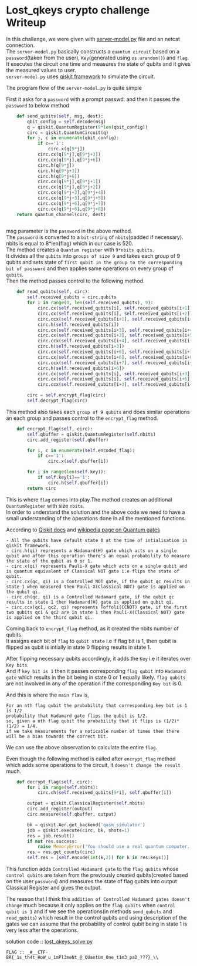# Lost_qkeys crypto challenge Writeup

In this challenge, we were given with [server-model.py](https://github.com/S3v3ru5/CTF-writeups/blob/master/Pwn2Win2020/Lost_qkeys/server-model.py) file and an netcat connection.<br>
The `server-model.py` basically constructs a `quantum circuit` based on a `password`(taken from the user), `Key`(generated using  `os.urandom()`) and `flag`.
It executes the circuit one time and measures the state of qubits and it gives the measured values to user.<br>
`server-model.py` uses [qiskit framework](https://qiskit.org/) to simulate the circuit.

The program flow of the `server-model.py` is quite simple

First it asks for a `password` with a prompt passwd: and then
it passes the `password` to below method

```python
    def send_qubits(self, msg, dest):
        qbit_config = self.decode(msg)
        q = qiskit.QuantumRegister(9*len(qbit_config))
        circ = qiskit.QuantumCircuit(q)
        for j, c in enumerate(qbit_config):
            if c=='1':
                circ.x(q[9*j])
            circ.cx(q[9*j],q[9*j+3])
            circ.cx(q[9*j],q[9*j+6])
            circ.h(q[9*j])
            circ.h(q[9*j+3])
            circ.h(q[9*j+6])
            circ.cx(q[9*j],q[9*j+1])
            circ.cx(q[9*j],q[9*j+2])
            circ.cx(q[9*j+3],q[9*j+4])
            circ.cx(q[9*j+3],q[9*j+5])
            circ.cx(q[9*j+6],q[9*j+7])
            circ.cx(q[9*j+6],q[9*j+8])
    return quantum_channel(circ, dest)
    
 ```
msg parameter is the `password` in the above method.<br>
The `password` is converted to a `bit-string` of `nbits`(padded if necessary).<br>
nbits is equal to 8*len(flag) which in our case is 520.<br>
The method creates a `Quantum register` with `9*nbits qubits`.<br>
It divides all the `qubits` into `groups of size 9` and takes each group of 9 qubits and sets state of `first qubit in the group to the corresponding bit of password` and then applies same operations on every group of `qubits`.<br>
Then the method passes control to the following method.
```python
    def read_qubits(self, circ):
        self.received_qubits = circ.qubits
        for i in range(0, len(self.received_qubits), 9):
            circ.cx(self.received_qubits[i], self.received_qubits[i+1])
            circ.cx(self.received_qubits[i], self.received_qubits[i+2])
            circ.ccx(self.received_qubits[i+1], self.received_qubits[i+2], self.received_qubits[i])
            circ.h(self.received_qubits[i])
            circ.cx(self.received_qubits[i+3], self.received_qubits[i+4])
            circ.cx(self.received_qubits[i+3], self.received_qubits[i+5])
            circ.ccx(self.received_qubits[i+4], self.received_qubits[i+5], self.received_qubits[i+3])
            circ.h(self.received_qubits[i+3])
            circ.cx(self.received_qubits[i+6], self.received_qubits[i+7])
            circ.cx(self.received_qubits[i+6], self.received_qubits[i+8])
            circ.ccx(self.received_qubits[i+7], self.received_qubits[i+8], self.received_qubits[i+6])
            circ.h(self.received_qubits[i+6])
            circ.cx(self.received_qubits[i], self.received_qubits[i+3])
            circ.cx(self.received_qubits[i], self.received_qubits[i+6])
            circ.ccx(self.received_qubits[i+3], self.received_qubits[i+6], self.received_qubits[i])

        circ = self.encrypt_flag(circ)
        self.decrypt_flag(circ)
```
This method also takes each `group of 9 qubits` and does similar operations an each group and passes control to the `encrypt_flag` method.
```python
    def encrypt_flag(self, circ):
        self.qbuffer = qiskit.QuantumRegister(self.nbits)
        circ.add_register(self.qbuffer)

        for i, c in enumerate(self.encoded_flag):
            if c=='1':
                circ.x(self.qbuffer[i])

        for i in range(len(self.key)):
            if self.key[i]=='1':
                circ.h(self.qbuffer[i])
        return circ
```
This is where `flag` comes into play.The method creates an additional `QuantumRegister` with size `nbits`.<br>
In order to understand the solution and the above code we need to have a small understanding of the operations done in all the mentioned functions.

According to [Qiskit docs](https://qiskit.org/documentation/tutorials/circuits/3_summary_of_quantum_operations.html) and [wikipedia page on Quantum gates](https://en.wikipedia.org/wiki/Quantum_logic_gate)
```
- All the qubits have default state 0 at the time of intialisation in qiskit framework.
- circ.h(qi) represents a Hadamard(H) gate which acts on a single qubit and after this operation there's an equal probability to measure the state of the qubit as 0 or 1.
- circ.x(qi) represents Pauli-X gate which acts on a single qubit and is quantum equivalent of Classical NOT gate i.e flips the state of qubit.
- circ.cx(qc, qi) is a Controlled NOT gate, if the qubit qc results in state 1 when measured then Pauli-X(Classical NOT) gate is applied on the qubit qi.
- circ.ch(qc, qi) is a Controlled Hadamard gate, if the qubit qc results in state 1 then Hadamard(H) gate is applied on qubit qi.
- circ.ccx(qc1, qc2, qi) represents Toffoli(CCNOT) gate, if the first two qubits qc1 & qc2 are in state 1 then Pauli-X(Classical NOT) gate is applied on the third qubit qi.
```
Coming back to `encrypt_flag` method, as it created the nbits number of qubits.<br>
It assigns each bit of `flag` to `qubit state` i.e if flag bit is 1, then qubit is flipped as qubit is intially in state 0 flipping results in state 1.

After flipping necessary qubits accordingly, it adds the `Key` i.e it iterates over `Key bits`.<br>
And if `key bit is 1` then it passes corresponding `flag qubit` into `Hadamard gate` which results in the bit being in state 0 or 1 equally likely. 
`flag qubits` are not involved in any of the operation if the corresponding `Key bit` is 0.

And this is where the `main flaw` is, 
```
For an nth flag qubit the probability that corresponding key bit is 1 is 1/2
probability that Hadamard gate flips the qubit is 1/2.
so, given a nth flag qubit the probability that it flips is (1/2)*(1/2) = 1/4.
if we take measurements for a noticable number of times then there will be a bias towards the correct bit.
```
We can use the above observation to calculate the entire `flag`.

Even though the following method is called after `encrypt_flag` method which adds some operations to the circuit, it `doesn't change the result` much.
```python
    def decrypt_flag(self, circ):
        for i in range(self.nbits):
            circ.ch(self.received_qubits[9*i], self.qbuffer[i])

        output = qiskit.ClassicalRegister(self.nbits)
        circ.add_register(output)
        circ.measure(self.qbuffer, output)

        bk = qiskit.Aer.get_backend('qasm_simulator')
        job = qiskit.execute(circ, bk, shots=1)
        res = job.result()
        if not res.success:
            raise MemoryError('You should use a real quantum computer...')
        res = res.get_counts(circ)
        self.res = [self.encode(int(k,2)) for k in res.keys()]
```
This function adds `Controlled Hadamard gate` to the `flag qubits` whose `control qubits` are taken from the previously created qubits(created based on the user `password`) and measures the state of flag qubits into output Classical Register and gives the output.

The reason that I think this `addition of Controlled Hadamard gates doesn't change` much because it only applies on the `flag qubits` when `control qubit is 1` and if we see the operations(in methods `send_qubits` and `read_qubits`) which result in the control qubits and using description of the gates we can assume that the probability of control qubit being in state 1 is very less after the operations.

solution code :: [lost_qkeys_solve.py](https://github.com/S3v3ru5/CTF-writeups/blob/master/Pwn2Win2020/Lost_qkeys/lost_qkeys_solve.py)

`FLAG :: _#__CTF-BR{_1s_th4t_HoW_u_1mPl3meNt_@_QUantUm_0ne_t1m3_paD_???}_\\` 
